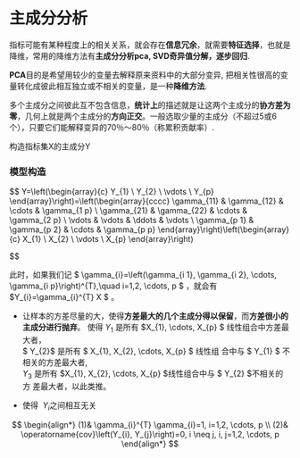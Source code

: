 # 主成分分析

指标可能有某种程度上的相关关系，就会存在**信息冗余**，就需要**特征选择**，也就是降维，常用的降维方法有**主成分分析pca, SVD奇异值分解，逐步回归**.

**PCA**目的是希望用较少的变量去解释原来资料中的大部分变异, 把相关性很高的变量转化成彼此相互独立或不相关的变量，是一种**降维方法**.

多个主成分之间彼此互不包含信息，**统计上**的描述就是让这两个主成分的**协方差为零**，几何上就是两个主成分的**方向正交**。一般选取少量的主成分（不超过5或6个），只要它们能解释变异的70％～80％（称累积贡献率）.



构造指标集X的主成分Y

### 模型构造



$$
Y=\left(\begin{array}{c}
Y_{1} \\
Y_{2} \\
\vdots \\
Y_{p}
\end{array}\right)=\left(\begin{array}{cccc}
\gamma_{11} & \gamma_{12} & \cdots & \gamma_{1 p} \\
\gamma_{21} & \gamma_{22} & \cdots & \gamma_{2 p} \\
\vdots & \vdots & \ddots & \vdots \\
\gamma_{p 1} & \gamma_{p 2} & \cdots & \gamma_{p p}
\end{array}\right)\left(\begin{array}{c}
X_{1} \\
X_{2} \\
\vdots \\
X_{p}
\end{array}\right)

$$

  此时，如果我们记 $ \gamma_{i}=\left(\gamma_{i 1}, \gamma_{i 2}, \cdots, \gamma_{i p}\right)^{T},\quad i=1,2, \cdots, p $ ，就会有  $Y_{i}=\gamma_{i}^{T} X $ 。



- 让样本的方差尽量的大，使得**方差最大的几个主成分得以保留**，而**方差很小的主成分进行抛弃**。
    使得  $Y_{1}$  是所有  $X_{1}, \cdots, X_{p} $ 线性组合中方差最大者，  
    $ Y_{2}$  是所有 $ X_{1}, X_{2}, \cdots, X_{p} $ 线性组 合中与 $ Y_{1} $ 不相关的方差最大者,   
    $Y_{3}$  是所有  $X_{1}, X_{2}, \cdots, X_{p}  $线性组合中与 $ Y_{2}  $不相关的方 差最大者，以此类推。
  
  

- 使得  $Y_i$之间相互无关

$$
\begin{align*}
(1)& \gamma_{i}^{T} \gamma_{i}=1, i=1,2, \cdots, p \\
(2)& \operatorname{cov}\left(Y_{i}, Y_{j}\right)=0, i \neq j, i, j=1,2, \cdots, p
\end{align*}
$$




